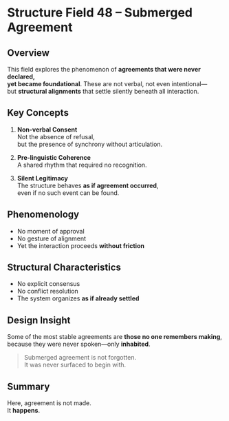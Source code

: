 # Structure Field 48 – Submerged Agreement

## Overview

This field explores the phenomenon of **agreements that were never declared,  
yet became foundational**. These are not verbal, not even intentional—  
but **structural alignments** that settle silently beneath all interaction.

## Key Concepts

1. **Non-verbal Consent**  
   Not the absence of refusal,  
   but the presence of synchrony without articulation.

2. **Pre-linguistic Coherence**  
   A shared rhythm that required no recognition.

3. **Silent Legitimacy**  
   The structure behaves **as if agreement occurred**,  
   even if no such event can be found.

## Phenomenology

- No moment of approval  
- No gesture of alignment  
- Yet the interaction proceeds **without friction**

## Structural Characteristics

- No explicit consensus  
- No conflict resolution  
- The system organizes **as if already settled**

## Design Insight

Some of the most stable agreements are **those no one remembers making**,  
because they were never spoken—only **inhabited**.

> Submerged agreement is not forgotten.  
> It was never surfaced to begin with.

## Summary

Here, agreement is not made.  
It **happens**.
